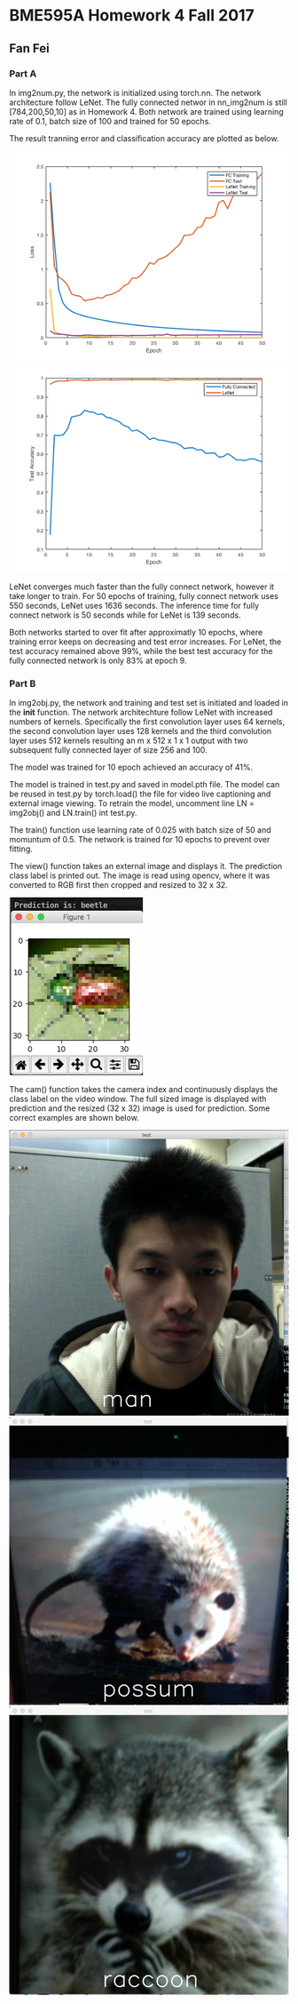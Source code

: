 # BME595A Homework 4 Fall 2017
## Fan Fei

### Part A
In img2num.py, the network is initialized using torch.nn. The network architecture follow LeNet. The fully connected networ in nn_img2num is still [784,200,50,10] as in Homework 4. Both network are trained using learning rate of 0.1, batch size of 100 and trained for 50 epochs.

The result tranning error and classification accuracy are plotted as below.

![](error.png)
![](accuracy.png)

LeNet converges much faster than the fully connect network, however it take longer to train. For 50 epochs of training, fully connect network uses 550 seconds, LeNet uses 1636 seconds. The inference time for fully connect network is 50 seconds while for LeNet is 139 seconds.

Both networks started to over fit after approximatly 10 epochs, where training error keeps on decreasing and test error increases. For LeNet, the test accuracy remained above 99%, while the best test accuracy for the fully connected network is only 83% at epoch 9.

### Part B

In img2obj.py, the network and training and test set is initiated and loaded in the __init__ function. The network architechture follow LeNet with increased numbers of kernels. Specifically the first convolution layer uses 64 kernels, the second convolution layer uses 128 kernels and the third convolution layer uses 512 kernels resulting an m x 512 x 1 x 1 output with two subsequent fully connected layer of size 256 and 100.

The model was trained for 10 epoch achieved an accuracy of 41%.

The model is trained in test.py and saved in model.pth file. The model can be reused in test.py by torch.load() the file for video live captioning and external image viewing. To retrain the model, uncomment line LN = img2obj() and LN.train() int test.py.

The train() function use learning rate of 0.025 with batch size of 50 and momuntum of 0.5. The network is trained for 10 epochs to prevent over fitting.

The view() function takes an external image and displays it. The prediction class label is printed out. The image is read using opencv, where it was converted to RGB first then cropped and resized to 32 x 32.

![](view.png)

The cam() function takes the camera index and continuously displays the class label on the video window. The full sized image is displayed with prediction and the resized (32 x 32) image is used for prediction. Some correct examples are shown below.

![](cam_1.png) ![](cam_2.png) ![](cam_3.png)
